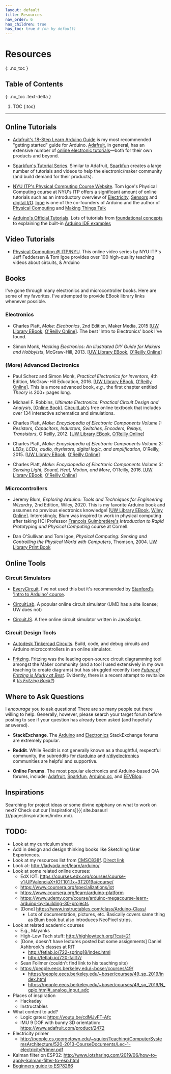 ```yaml
---
layout: default
title: Resources
nav_order: 6
has_children: true
has_toc: true # (on by default)
---
```

# Resources
{: .no_toc }

## Table of Contents
{: .no_toc .text-delta }

1. TOC
{:toc}
---

## Online Tutorials

- [Adafruit's 18-Step Learn Arduino Guide](https://learn.adafruit.com/series/learn-arduino) is my most recommended "getting started" guide for Arduino. [Adafruit](https://www.adafruit.com), in general, has an extensive number of [online electronic tutorials](https://learn.adafruit.com/)—both for their own products and beyond.

<!-- The old version of the Adafruit Arduino tutorial is by Lady Ada herself: https://learn.adafruit.com/ladyadas-learn-arduino-lesson-number-0 -->

- [Sparkfun's Tutorial Series](https://learn.sparkfun.com/tutorials). Similar to Adafruit, [Sparkfun](https://www.sparkfun.com/) creates a large number of tutorials and videos to help the electronic/maker community (and build demand for their products).

- [NYU ITP's Physical Computing Course Website](https://itp.nyu.edu/physcomp/). Tom Igoe's Physical Computing course at NYU's ITP offers a significant amount of online tutorials such as an introductory overview of [Electricity](https://itp.nyu.edu/physcomp/lessons/electronics/electricity-the-basics/), [Sensors](https://itp.nyu.edu/physcomp/lessons/sensors-the-basics/) and [digital I/O](https://itp.nyu.edu/physcomp/lessons/microcontrollers/digital-input-output/). [Igoe](https://tigoe.com/) is one of the co-founders of Arduino and the author of [Physical Computing](https://www.amazon.com/Physical-Computing-Sensing-Controlling-Computers/dp/159200346X) and [Making Things Talk](http://shop.oreilly.com/product/9780596510510.do)

- [Arduino's Official Tutorials](https://www.arduino.cc/en/Tutorial/HomePage). Lots of tutorials from [foundational concepts](https://www.arduino.cc/en/Tutorial/Foundations) to explaining the built-in [Arduino IDE examples](https://www.arduino.cc/en/Tutorial/BuiltInExamples)

<!-- Instructables also has an 'Intro to Arduino' tutorial series: https://www.instructables.com/class/Arduino-Class/ taught by Becky Stern -->

## Video Tutorials

- [Physical Computing @ ITP/NYU](https://vimeo.com/channels/pcomp). This online video series by NYU ITP's Jeff Feddersen & Tom Igoe provides over 100 high-quality teaching videos about circuits, & Arduino

## Books

I've gone through many electronics and microcontroller books. Here are some of my favorites. I've attempted to provide EBook library links whenever possible.

### Electronics

- Charles Platt, *Make: Electronics*, 2nd Edition, Maker Media, 2015 [[UW Library EBook](https://alliance-primo.hosted.exlibrisgroup.com/permalink/f/kjtuig/CP71290798850001451), [O'Reilly Online](https://learning.oreilly.com/library/view/make-electronics-2nd/9781680450255/)]. The best 'Intro to Electronics' book I've found.

- Simon Monk, *Hacking Electronics: An Illustrated DIY Guide for Makers and Hobbyists*, McGraw-Hill, 2013. [[UW Library EBook](https://alliance-primo.hosted.exlibrisgroup.com/permalink/f/kjtuig/CP71297764200001451), [O'Reilly Online](https://learning.oreilly.com/library/view/hacking-electronics-an/9780071802369/)]

### (More) Advanced Electronics

- Paul Scherz and Simon Monk, *Practical Electronics for Inventors*, 4th Edition, McGraw-Hill Education, 2016. [[UW Library EBook](https://alliance-primo.hosted.exlibrisgroup.com/permalink/f/kjtuig/CP71291894620001451), [O'Reilly Online](https://learning.oreilly.com/library/view/practical-electronics-for/9781259587559)]. This is a more advanced book, *e.g.,* the first chapter entitled *Theory* is 200+ pages long.
  
- Michael F. Robbins, *Ultimate Electronics: Practical Circuit Design and Analysis*, [[Online Book](https://ultimateelectronicsbook.com/)]. [CircuitLab's](https://www.circuitlab.com/) free online textbook that includes over 134 interactive schematics and simulations.

- Charles Platt, *Make: Encyclopedia of Electronic Components Volume 1: Resistors, Capacitors, Inductors, Switches, Encoders, Relays, Transistors*, O'Reilly, 2012. [[UW Library EBook](https://alliance-primo.hosted.exlibrisgroup.com/permalink/f/kjtuig/CP71290698970001451), [O'Reilly Online](https://learning.oreilly.com/library/view/encyclopedia-of-electronic/9781449333881/)]

- Charles Platt, *Make: Encyclopedia of Electronic Components Volume 2: LEDs, LCDs, audio, thyristors, digital logic, and amplification*, O'Reilly, 2015. [[UW Library EBook](https://alliance-primo.hosted.exlibrisgroup.com/permalink/f/kjtuig/CP71290765560001451), [O'Reilly Online](https://learning.oreilly.com/library/view/encyclopedia-of-electronic/9781449334178/)]

- Charles Platt, *Make: Encyclopedia of Electronic Components Volume 3: Sensing Light, Sound, Heat, Motion, and More*, O'Reilly, 2016. [[UW Library EBook](https://alliance-primo.hosted.exlibrisgroup.com/permalink/f/kjtuig/CP71290815340001451), [O'Reilly Online](https://learning.oreilly.com/library/view/encyclopedia-of-electronic/9781449334307)]

### Microcontrollers

- Jeremy Blum, *Exploring Arduino: Tools and Techniques for Engineering Wizardry*, 2nd Edition, Wiley, 2020. This is my favorite Arduino book and assumes no previous electronics knowledge! [[UW Library EBook](https://alliance-primo.hosted.exlibrisgroup.com/permalink/f/kjtuig/CP51311244450001451), [Wiley Online](https://onlinelibrary-wiley-com.offcampus.lib.washington.edu/doi/book/10.1002/9781119405320)]. Interestingly, Blum was inspired to work in physical computing after taking HCI Professor [François Guimbretière's](https://www.cs.cornell.edu/~francois/) *Introduction to Rapid Prototyping and Physical Computing* course at Cornell.

- Dan O'Sullivan and Tom Igoe, *Physical Computing: Sensing and Controlling the Physical World with Computers*, Thomson, 2004. [UW Library Print Book](https://alliance-primo.hosted.exlibrisgroup.com/permalink/f/kjtuig/CP71142983320001451)

## Online Tools

### Circuit Simulators

- [EveryCircuit](http://everycircuit.com/). I've not used this but it's recommended by [Stanford's 'Intro to Arduino' course](https://web.stanford.edu/class/archive/engr/engr40m.1178/).

- [CircuitLab](https://www.circuitlab.com/). A popular online circuit simulator (UMD has a site license; UW does not)

- [CircuitJS](https://www.falstad.com/circuit/circuitjs.html). A free online circuit simulator written in JavaScript.

### Circuit Design Tools

- [Autodesk Tinkercad Circuits](https://www.tinkercad.com/circuits). Build, code, and debug circuits and Arduino microcontrollers in an online simulator.

- [Fritzing](https://fritzing.org/). Fritzing was the leading open-source circuit diagramming tool amongst the Maker community (and a tool I used extensively in my own teaching to create diagrams) but has struggled recently (see [*Future of Fritzing is Murky at Best*](https://hackaday.com/2019/02/14/the-future-of-fritzing-is-murky-at-best/). Evidently, there is a recent attempt to revitalize it ([*Is Fritzing Back?*](https://hackaday.com/2019/04/30/fritzing-is-back-and-this-time-its-written-in-javascript/))

## Where to Ask Questions

I *encourage* you to ask questions! There are so many people out there willing to help. Generally, however, please search your target forum before posting to see if your question has already been asked (and hopefully answered).

- **StackExchange**. The [Arduino](https://arduino.stackexchange.com/) and [Electronics](https://electronics.stackexchange.com/) StackExchange forums are extremely popular. 

- **Reddit**. While Reddit is not generally known as a thoughtful, respectful community, the subreddits for [r/arduino](https://www.reddit.com/r/arduino/) and [r/diyelectronics](https://www.reddit.com/r/diyelectronics/) communities are helpful and supportive.

- **Online Forums**. The most popular electronics and Arduino-based Q/A forums, include: [Adafruit](https://forums.adafruit.com/viewforum.php?f=37&sid=39a6c8dce50981dcc363bdd5b0a77b23), [Sparkfun](https://forum.sparkfun.com/index.php), [Arduino.cc](https://forum.arduino.cc/), and [EEVBlog](https://www.eevblog.com/forum/).

## Inspirations

Searching for project ideas or some divine epiphany on what to work on next? Check out our [Inspirations]({{ site.baseurl }}/pages/inspirations/index.md).

## TODO:

- Look at my curriculum sheet
- Add in design and design thinking books like Sketching User Experiences.
- Look at my resources list from [CMSC838f](https://web.archive.org/web/20170605201324/http:/cmsc838f-s15.wikispaces.com/). [Direct link](https://web.archive.org/web/20150709105051/http://cmsc838f-s15.wikispaces.com/Resources)
- Look at: http://ladyada.net/learn/arduino/
- Look at some related online courses:
  - EdX IOT: https://courses.edx.org/courses/course-v1:UPValenciaX+IOT101.1x+3T2019a/course/
  - https://www.coursera.org/specializations/iot
  - https://www.coursera.org/learn/arduino-platform
  - https://www.udemy.com/course/arduino-megacourse-learn-arduino-by-building-30-projects
  - [Done] https://www.instructables.com/class/Arduino-Class/
    - Lots of documentation, pictures, etc. Basically covers same thing as Blum book but also introduces NeoPixel strips.
- Look at related academic courses
  - E.g., Mayanks
  - High-Low Tech stuff: http://highlowtech.org/?cat=21
  - [Done, doesn't have lectures posted but some assignments] Daniel Ashbrook's classes at RIT
    - http://fetlab.io/722-spring18/index.html
    - http://fetlab.io/720-fall17/
  - Sean Follmer (couldn't find link to his teaching site)
  - https://people.eecs.berkeley.edu/~boser/courses/49/
    - https://people.eecs.berkeley.edu/~boser/courses/49_sp_2019/index.html
    - https://people.eecs.berkeley.edu/~boser/courses/49_sp_2019/N_gpio.html#_analog_input_adc
- Places of inspiration
  - Hackaday
  - Instructables
- What content to add?
  - Logic gates: https://youtu.be/cdMJvFT-Afc
  - IMU 9 DOF with bunny 3D orientation: https://www.adafruit.com/product/2472
- Electricity primer
  - http://people.cs.georgetown.edu/~squier/Teaching/ComputerSystemsArchitecture/520-2013-CourseDocuments/Lec-1-electricityPrimer.pdf
- Kalman filter on ESP32: http://www.iotsharing.com/2019/06/how-to-apply-kalman-filter-to-esp.html
- [Beginners guide to ESP8266](https://tttapa.github.io/ESP8266/Chap01%20-%20ESP8266.html)

<!--  https://www.exploringarduino.com/resources/ -->